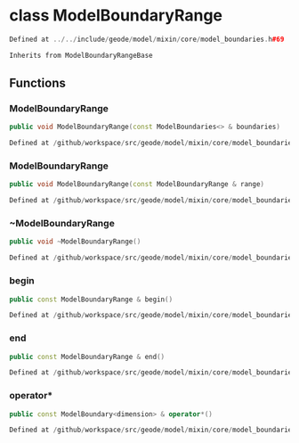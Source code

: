 # class ModelBoundaryRange

```cpp
Defined at ../../include/geode/model/mixin/core/model_boundaries.h#69
```

```cpp
Inherits from ModelBoundaryRangeBase
```



## Functions

### ModelBoundaryRange

```cpp
public void ModelBoundaryRange(const ModelBoundaries<> & boundaries)
```

```cpp
Defined at /github/workspace/src/geode/model/mixin/core/model_boundaries.cpp#206
```

### ModelBoundaryRange

```cpp
public void ModelBoundaryRange(const ModelBoundaryRange & range)
```

```cpp
Defined at /github/workspace/src/geode/model/mixin/core/model_boundaries.cpp#213
```

### ~ModelBoundaryRange

```cpp
public void ~ModelBoundaryRange()
```

```cpp
Defined at /github/workspace/src/geode/model/mixin/core/model_boundaries.cpp#220
```

### begin

```cpp
public const ModelBoundaryRange & begin()
```

```cpp
Defined at /github/workspace/src/geode/model/mixin/core/model_boundaries.cpp#226
```

### end

```cpp
public const ModelBoundaryRange & end()
```

```cpp
Defined at /github/workspace/src/geode/model/mixin/core/model_boundaries.cpp#233
```

### operator*

```cpp
public const ModelBoundary<dimension> & operator*()
```

```cpp
Defined at /github/workspace/src/geode/model/mixin/core/model_boundaries.cpp#240
```



